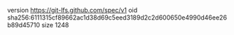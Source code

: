 version https://git-lfs.github.com/spec/v1
oid sha256:6111315cf89662ac1d38d69c5eed3189d2c2d600650e4990d46ee26b89d45710
size 1248

